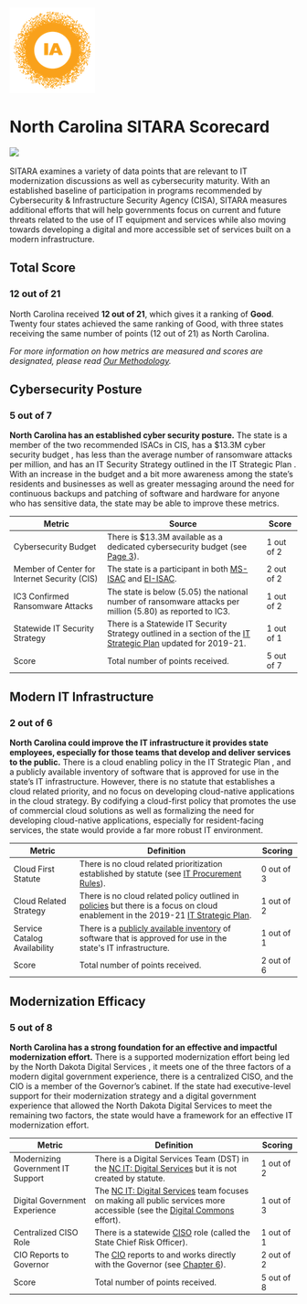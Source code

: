 ![image](https://github.com/internetassociation/SITARA/blob/main/Assets/IA_Mark.png)

# North Carolina SITARA Scorecard

<img src="https://upload.wikimedia.org/wikipedia/commons/thumb/b/bb/Flag_of_North_Carolina.svg/640px-Flag_of_North_Carolina.svg.png" width="100" />

SITARA examines a variety of data points that are relevant to IT modernization discussions as well as cybersecurity maturity. With an established baseline of participation in programs recommended by Cybersecurity & Infrastructure Security Agency (CISA), SITARA measures additional efforts that will help governments focus on current and future threats related to the use of IT equipment and services while also moving towards developing a digital and more accessible set of services built on a modern infrastructure.

## Total Score

### 12 out of 21

North Carolina received **12 out of 21**, which gives it a ranking of **Good**. Twenty four states achieved the same ranking of Good, with three states receiving the same number of points (12 out of 21) as North Carolina.

*For more information on how metrics are measured and scores are designated, please read [Our Methodology](https://github.com/internetassociation/SITARA/blob/main/Data/Individual-Data/Our-Methodology.md).*

## Cybersecurity Posture

### 5 out of 7

**North Carolina has an established cyber security posture.** The state is a member of the two recommended ISACs in CIS, has a $13.3M cyber security budget , has less than the average number of ransomware attacks per million, and has an IT Security Strategy outlined in the IT Strategic Plan . With an increase in the budget and a bit more awareness among the state’s residents and businesses as well as greater messaging around the need for continuous backups and patching of software and hardware for anyone who has sensitive data, the state may be able to improve these metrics.

Metric | Source | Score
--- | --- | ---
Cybersecurity Budget | There is $13.3M available as a dedicated cybersecurity budget (see [Page 3](https://files.nc.gov/ncosbm/2020-21_Certified_410_DIT.pdf)). | 1 out of 2
Member of Center for Internet Security (CIS) | The state is a participant in both [MS-ISAC](https://www.cisecurity.org/partners-state-government/) and [EI-ISAC](https://www.cisecurity.org/ei-isac/partners-ei-isac/). | 2 out of 2
IC3 Confirmed Ransomware Attacks | The state is below (5.05) the national number of ransomware attacks per million (5.80) as reported to IC3. | 1 out of 2
Statewide IT Security Strategy | There is a Statewide IT Security Strategy outlined in a section of the [IT Strategic Plan](https://it.nc.gov/resources/ncdit-strategic-plan) updated for 2019-21. | 1 out of 1
Score | Total number of points received. | 5 out of 7

## Modern IT Infrastructure

### 2 out of 6

**North Carolina could improve the IT infrastructure it provides state employees, especially for those teams that develop and deliver services to the public.** There is a cloud enabling policy in the IT Strategic Plan , and a publicly available inventory of software that is approved for use in the state’s IT infrastructure. However, there is no statute that establishes a cloud related priority, and no focus on developing cloud-native applications in the cloud strategy. By codifying a cloud-first policy that promotes the use of commercial cloud solutions as well as formalizing the need for developing cloud-native applications, especially for resident-facing services, the state would provide a far more robust IT environment.

Metric | Definition | Scoring
--- | --- | ---
Cloud First Statute | There is no cloud related prioritization established by statute (see [IT Procurement Rules](https://it.nc.gov/resources/statewide-it-procurement/it-procurement-rules)). | 0 out of 3
Cloud Related Strategy | There is no cloud related policy outlined in [policies](https://it.nc.gov/documents/it-procurement-policies-and-procedures) but there is a focus on cloud enablement in the 2019-21 [IT Strategic Plan](https://it.nc.gov/resources/ncdit-strategic-plan). | 1 out of 2
Service Catalog Availability | There is a [publicly available inventory](https://it.nc.gov/services/service-directory) of software that is approved for use in the state's IT infrastructure. | 1 out of 1
Score | Total number of points received. | 2 out of 6

## Modernization Efficacy

### 5 out of 8

**North Carolina has a strong foundation for an effective and impactful modernization effort.** There is a supported modernization effort being led by the North Dakota Digital Services , it meets one of the three factors of a modern digital government experience, there is a centralized CISO, and the CIO is a member of the Governor’s cabinet. If the state had executive-level support for their modernization strategy and a digital government experience that allowed the North Dakota Digital Services to meet the remaining two factors, the state would have a framework for an effective IT modernization effort.

Metric | Definition | Scoring
--- | --- | ---
Modernizing Government IT Support | There is a Digital Services Team (DST) in the [NC IT: Digital Services](https://it.nc.gov/services/service-directory/digital-services) but it is not created by statute. | 1 out of 2
Digital Government Experience | The [NC IT: Digital Services](https://it.nc.gov/services/service-directory/digital-services) team focuses on making all public services more accessible (see the [Digital Commons](https://it.nc.gov/programs/digital-commons) effort). | 1 out of 3
Centralized CISO Role  | There is a statewide [CISO](https://it.nc.gov/about/leadership) role (called the State Chief Risk Officer). | 1 out of 1
CIO Reports to Governor | The [CIO](https://it.nc.gov/about/leadership) reports to and works directly with the Governor (see [Chapter 6](http://reports.oah.state.nc.us/ncac.asp?folderName=%5CTitle%2009%20-%20Governor%20and%20Lt.%20Governor%5CChapter%2006%20-%20Office%20of%20Information%20and%20Technology%20Services)). | 2 out of 2
Score | Total number of points received. | 5 out of 8